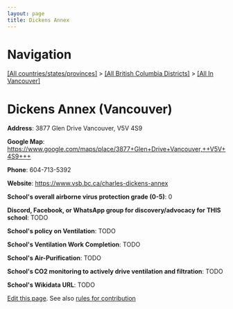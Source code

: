```yaml
---
layout: page
title: Dickens Annex
---
```

# Navigation

[[All countries/states/provinces]](../../..) > [[All British Columbia Districts]](../..) > [[All In Vancouver]](..)

# Dickens Annex (Vancouver)

**Address**: 3877 Glen Drive Vancouver,  V5V 4S9

**Google Map**: <https://www.google.com/maps/place/3877+Glen+Drive+Vancouver,++V5V+4S9+++>

**Phone**: 604-713-5392

**Website**: <https://www.vsb.bc.ca/charles-dickens-annex>

**School's overall airborne virus protection grade (0-5)**: 0

**Discord, Facebook, or WhatsApp group for discovery/advocacy for THIS school**: TODO

**School's policy on Ventilation**: TODO

**School's Ventilation Work Completion**: TODO

**School's Air-Purification**: TODO

**School's CO2 monitoring to actively drive ventilation and filtration**: TODO

**School's Wikidata URL**: TODO


[Edit this page](https://github.com/ventilate-schools/BC/edit/main/././Vancouver/Dickens_Annex.md). See also [rules for contribution](../../../contribution-rules/)